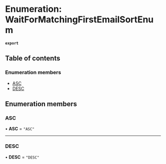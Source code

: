 # Enumeration: WaitForMatchingFirstEmailSortEnum

**`export`**

## Table of contents

### Enumeration members

- [ASC](WaitForMatchingFirstEmailSortEnum.md#asc)
- [DESC](WaitForMatchingFirstEmailSortEnum.md#desc)

## Enumeration members

### ASC

• **ASC** = `"ASC"`

___

### DESC

• **DESC** = `"DESC"`
